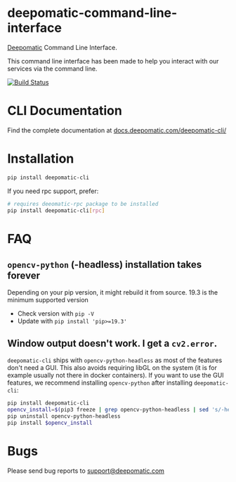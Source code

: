 # deepomatic-command-line-interface

[Deepomatic](https://www.deepomatic.com) Command Line Interface.

This command line interface has been made to help you interact with our services via the command line.

[![Build Status](https://travis-ci.com/Deepomatic/deepocli.svg?branch=master)](https://travis-ci.com/Deepomatic/deepocli)

# CLI Documentation

Find the complete documentation at [docs.deepomatic.com/deepomatic-cli/](https://docs.deepomatic.com/deepomatic-cli/)

# Installation

```bash
pip install deepomatic-cli
```

If you need rpc support, prefer:
```bash
# requires deeomatic-rpc package to be installed
pip install deepomatic-cli[rpc]
```

# FAQ

## `opencv-python` (-headless) installation takes forever

Depending on your pip version, it might rebuild it from source. 19.3 is the minimum supported version
- Check version with `pip -V`
- Update with `pip install 'pip>=19.3'`

## Window output doesn't work. I get a `cv2.error`.

`deepomatic-cli` ships with `opencv-python-headless` as most of the features don't need a GUI.
This also avoids requiring libGL on the system (it is for example usually not there in docker containers).
If you want to use the GUI features, we recommend installing `opencv-python` after installing `deepomatic-cli`:
```bash
pip install deepomatic-cli
opencv_install=$(pip3 freeze | grep opencv-python-headless | sed 's/-headless//g')
pip uninstall opencv-python-headless
pip install $opencv_install
```


# Bugs

Please send bug reports to support@deepomatic.com
